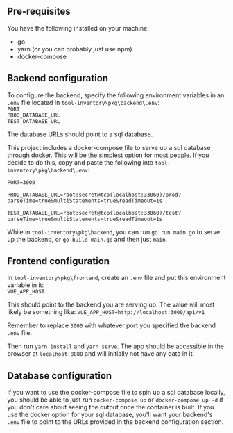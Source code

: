 ## Pre-requisites   
You have the following installed on your machine:  
* go  
* yarn (or you can probably just use npm)  
* docker-compose  

## Backend configuration

To configure the backend, specify the following environment variables in an `.env` file located in `tool-inventory\pkg\backend\.env`:  
`PORT`  
`PROD_DATABASE_URL`  
`TEST_DATABASE_URL`  

The database URLs should point to a sql database.  

This project includes a docker-compose file to serve up a sql database through docker.  This will be the simplest option for most people.  If you decide to do this, copy and paste the following into `tool-inventory\pkg\backend\.env`:   
```
PORT=3000

PROD_DATABASE_URL=root:secret@tcp(localhost:33060)/prod?parseTime=true&multiStatements=true&readTimeout=1s

TEST_DATABASE_URL=root:secret@tcp(localhost:33060)/test?parseTime=true&multiStatements=true&readTimeout=1s
```

While in `tool-inventory\pkg\backend`, you can run `go run main.go` to serve up the backend, or `go build main.go` and then just `main`.  

## Frontend configuration  

In `tool-inventory\pkg\frontend`, create an `.env` file and put this environment variable in it:  
`VUE_APP_HOST`  

This should point to the backend you are serving up.  The value will most likely be something like:
`VUE_APP_HOST=http://localhost:3000/api/v1`  

Remember to replace `3000` with whatever port you specified the backend `.env` file.  

Then run `yarn install` and `yarn serve`.  The app should be accessible in the browser at `localhost:8080` and will initially not have any data in it.    

## Database configuration

If you want to use the docker-compose file to spin up a sql database locally, you should be able to just run `docker-compose up` or `docker-compose up -d` if you don't care about seeing the output once the container is built.  If you use the docker option for your sql database, you'll want your backend's `.env` file to point to the URLs provided in the backend configuration section.



